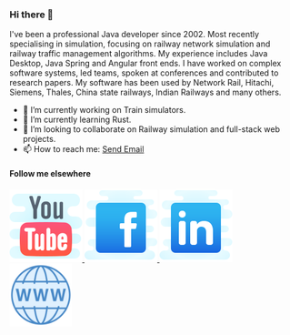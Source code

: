 ### Hi there 👋

I've been a professional Java developer since 2002. Most recently specialising in simulation, focusing on railway network simulation and railway traffic management algorithms. My experience includes Java Desktop, Java Spring and Angular front ends. I have worked on complex software systems, led teams, spoken at conferences and contributed to research papers. My software has been used by Network Rail, Hitachi, Siemens, Thales, China state railways, Indian Railways and many others.

- 🔭 I’m currently working on Train simulators.
- 🌱 I’m currently learning Rust.
- 👯 I’m looking to collaborate on Railway simulation and full-stack web projects.
- 📫 How to reach me: <a href="mailto:davekirkwood@hotmail.com">Send Email</a>

#### Follow me elsewhere

<a href="https://www.youtube.com/channel/UCeTnHKGiEIyMBnsEnwBU2Nw" target="_blank">
<img src = "youtube-icon.png" alt = "Youtube"/>
</a>

<a href="https://www.facebook.com/davekirkwood73/" target="_blank">
<img src = "facebook-icon.png" alt = "Facebook"/>
</a>

<a href="https://www.linkedin.com/in/david-kirkwood-27349964/" target="_blank">
<img src = "linkedin-icon.png" alt = "LinkedIn"/>
</a>

<a href="https://davekirkwood.net" target="_blank">
<img src = "domain1600.png" width="110" height="110" alt = "My web page"/>
</a>

